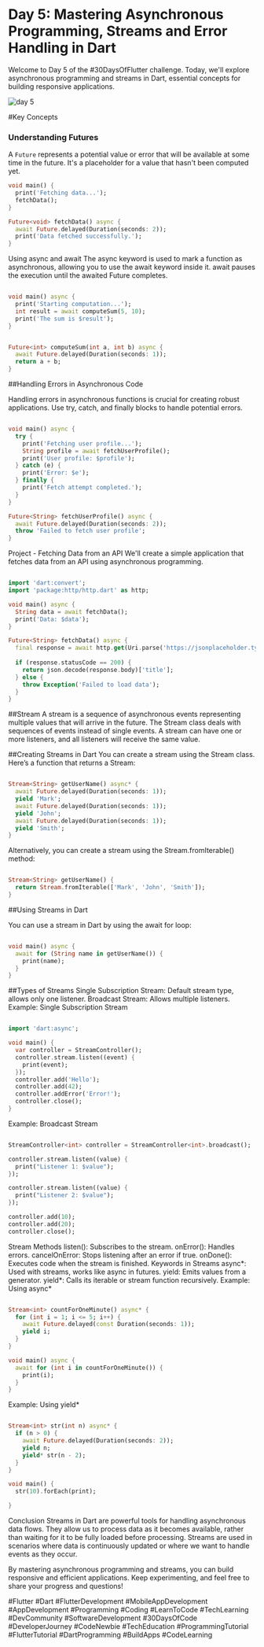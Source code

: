 # Day 5: Mastering Asynchronous Programming, Streams and Error Handling in Dart

Welcome to Day 5 of the #30DaysOfFlutter challenge. Today, we'll explore asynchronous programming and streams in Dart, essential concepts for building responsive applications.

![day 5](https://github.com/TashkeelPasha/30-Days-of-mastering-flutter-/assets/152206485/9af0a6ff-3687-4837-8f07-64aad00bc04b)



#Key Concepts

### Understanding Futures
A `Future` represents a potential value or error that will be available at some time in the future. It's a placeholder for a value that hasn't been computed yet.

```dart
void main() {
  print('Fetching data...');
  fetchData();
}

Future<void> fetchData() async {
  await Future.delayed(Duration(seconds: 2));
  print('Data fetched successfully.');
}
```

Using async and await
The async keyword is used to mark a function as asynchronous, allowing you to use the await keyword inside it. await pauses the execution until the awaited Future completes.

```dart

void main() async {
  print('Starting computation...');
  int result = await computeSum(5, 10);
  print('The sum is $result');
}


Future<int> computeSum(int a, int b) async {
  await Future.delayed(Duration(seconds: 1));
  return a + b;
}
```

##Handling Errors in Asynchronous Code

Handling errors in asynchronous functions is crucial for creating robust applications. Use try, catch, and finally blocks to handle potential errors.

```dart

void main() async {
  try {
    print('Fetching user profile...');
    String profile = await fetchUserProfile();
    print('User profile: $profile');
  } catch (e) {
    print('Error: $e');
  } finally {
    print('Fetch attempt completed.');
  }
}

Future<String> fetchUserProfile() async {
  await Future.delayed(Duration(seconds: 2));
  throw 'Failed to fetch user profile';
}

```

Project - Fetching Data from an API
We'll create a simple application that fetches data from an API using asynchronous programming.

```dart

import 'dart:convert';
import 'package:http/http.dart' as http;

void main() async {
  String data = await fetchData();
  print('Data: $data');
}

Future<String> fetchData() async {
  final response = await http.get(Uri.parse('https://jsonplaceholder.typicode.com/todos/1'));
  
  if (response.statusCode == 200) {
    return json.decode(response.body)['title'];
  } else {
    throw Exception('Failed to load data');
  }
}
```

##Stream
A stream is a sequence of asynchronous events representing multiple values that will arrive in the future. The Stream class deals with sequences of events instead of single events. A stream can have one or more listeners, and all listeners will receive the same value.

##Creating Streams in Dart
You can create a stream using the Stream class. Here’s a function that returns a Stream<String>:

```dart

Stream<String> getUserName() async* {
  await Future.delayed(Duration(seconds: 1));
  yield 'Mark';
  await Future.delayed(Duration(seconds: 1));
  yield 'John';
  await Future.delayed(Duration(seconds: 1));
  yield 'Smith';
}
```
Alternatively, you can create a stream using the Stream.fromIterable() method:

```dart

Stream<String> getUserName() {
  return Stream.fromIterable(['Mark', 'John', 'Smith']);
}
```
##Using Streams in Dart

You can use a stream in Dart by using the await for loop:

```dart

void main() async {
  await for (String name in getUserName()) {
    print(name);
  }
}
```


##Types of Streams
Single Subscription Stream: Default stream type, allows only one listener.
Broadcast Stream: Allows multiple listeners.
Example: Single Subscription Stream
```dart

import 'dart:async';

void main() {
  var controller = StreamController();
  controller.stream.listen((event) {
    print(event);
  });
  controller.add('Hello');
  controller.add(42);
  controller.addError('Error!');
  controller.close();
}
```
Example: Broadcast Stream
```dart

StreamController<int> controller = StreamController<int>.broadcast();

controller.stream.listen((value) {
  print("Listener 1: $value");
});

controller.stream.listen((value) {
  print("Listener 2: $value");
});

controller.add(10);
controller.add(20);
controller.close();

```
Stream Methods
listen(): Subscribes to the stream.
onError(): Handles errors.
cancelOnError: Stops listening after an error if true.
onDone(): Executes code when the stream is finished.
Keywords in Streams
async*: Used with streams, works like async in futures.
yield: Emits values from a generator.
yield*: Calls its iterable or stream function recursively.
Example: Using async*
```dart

Stream<int> countForOneMinute() async* {
  for (int i = 1; i <= 5; i++) {
    await Future.delayed(const Duration(seconds: 1));
    yield i;
  }
}

void main() async {
  await for (int i in countForOneMinute()) {
    print(i);
  }
}
```
Example: Using yield*
```dart

Stream<int> str(int n) async* {
  if (n > 0) {
    await Future.delayed(Duration(seconds: 2));
    yield n;
    yield* str(n - 2);
  }
}

void main() {
  str(10).forEach(print);

}
```

Conclusion
Streams in Dart are powerful tools for handling asynchronous data flows. They allow us to process data as it becomes available, rather than waiting for it to be fully loaded before processing. Streams are used in scenarios where data is continuously updated or where we want to handle events as they occur.

By mastering asynchronous programming and streams, you can build responsive and efficient applications. Keep experimenting, and feel free to share your progress and questions!

#Flutter #Dart #FlutterDevelopment #MobileAppDevelopment #AppDevelopment #Programming #Coding #LearnToCode #TechLearning #DevCommunity #SoftwareDevelopment #30DaysOfCode #DeveloperJourney #CodeNewbie #TechEducation #ProgrammingTutorial #FlutterTutorial #DartProgramming #BuildApps #CodeLearning
